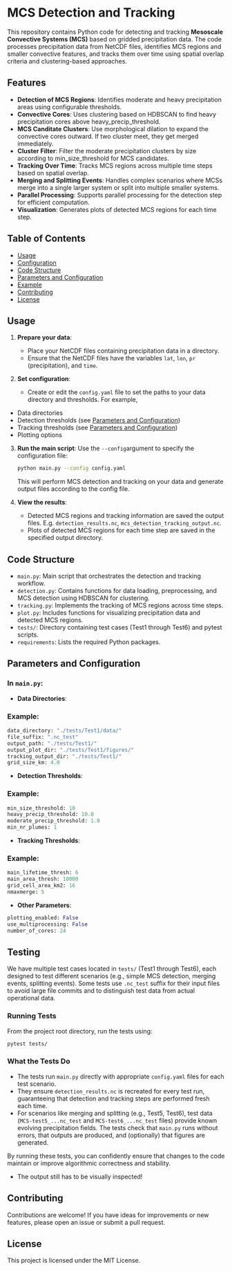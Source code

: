 # MCS Detection and Tracking

This repository contains Python code for detecting and tracking **Mesoscale Convective Systems (MCS)** based on gridded precipitation data. 
The code processes precipitation data from NetCDF files, identifies MCS regions and smaller convective features, and tracks them over time using spatial overlap criteria and clustering-based approaches.

## Features

- **Detection of MCS Regions**: Identifies moderate and heavy precipitation areas using configurable thresholds.
- **Convective Cores**: Uses clustering based on HDBSCAN to find heavy precipitation cores above heavy_precip_threshold.
- **MCS Canditate Clusters**: Use morphological dilation to expand the convective cores outward. If two cluster meet, they get merged immediately.
- **Cluster Filter**: Filter the moderate precipitation clusters by size according to min_size_threshold for MCS candidates.
- **Tracking Over Time**: Tracks MCS regions across multiple time steps based on spatial overlap.
- **Merging and Splitting Events**: Handles complex scenarios where MCSs merge into a single larger system or split into multiple smaller systems.
- **Parallel Processing**: Supports parallel processing for the detection step for efficient computation.
- **Visualization**: Generates plots of detected MCS regions for each time step.

## Table of Contents

- [Usage](#usage)
- [Configuration](#config)
- [Code Structure](#code-structure)
- [Parameters and Configuration](#parameters-and-configuration)
- [Example](#example)
- [Contributing](#contributing)
- [License](#license)

## Usage

1. **Prepare your data**:
   - Place your NetCDF files containing precipitation data in a directory.
   - Ensure that the NetCDF files have the variables `lat`, `lon`, `pr` (precipitation), and `time`.

2. **Set configuration**:
   - Create or edit the `config.yaml` file to set the paths to your data directory and thresholds. For example,
  - Data directories
  - Detection thresholds (see [Parameters and Configuration](#parameters-and-configuration))
  - Tracking thresholds (see [Parameters and Configuration](#parameters-and-configuration))
  - Plotting options

3. **Run the main script**:
  Use the `--config`argument to specify the configuration file:
   ```bash
   python main.py --config config.yaml
   ```

   This will perform MCS detection and tracking on your data and generate output files according to the config file.

4. **View the results**:
   - Detected MCS regions and tracking information are saved the output files. E.g. `detection_results.nc`, `mcs_detection_tracking_output.nc`.
   - Plots of detected MCS regions for each time step are saved in the specified output directory.

## Code Structure

- `main.py`: Main script that orchestrates the detection and tracking workflow.
- `detection.py`: Contains functions for data loading, preprocessing, and MCS detection using HDBSCAN for clustering.
- `tracking.py`: Implements the tracking of MCS regions across time steps.
- `plot.py`: Includes functions for visualizing precipitation data and detected MCS regions.
- `tests/`: Directory containing test cases (Test1 through Test6) and pytest scripts.
- `requirements`: Lists the required Python packages.

## Parameters and Configuration

### In `main.py`:

- **Data Directories**:

### Example:
  ```python
  data_directory: "./tests/Test1/data/"
  file_suffix: ".nc_test"
  output_path: "./tests/Test1/"
  output_plot_dir: "./tests/Test1/figures/"
  tracking_output_dir: "./tests/Test1/"
  grid_size_km: 4.0
  ```

- **Detection Thresholds**:
### Example:
```python
min_size_threshold: 10
heavy_precip_threshold: 10.0
moderate_precip_threshold: 1.0
min_nr_plumes: 1
```

- **Tracking Thresholds**:
### Example:
```python
main_lifetime_thresh: 6
main_area_thresh: 10000
grid_cell_area_km2: 16
nmaxmerge: 5
```
- **Other Parameters**:
```python
plotting_enabled: False
use_multiprocessing: False
number_of_cores: 24
```

## Testing

We have multiple test cases located in `tests/` (Test1 through Test6), each designed to test different scenarios (e.g., simple MCS detection, merging events, splitting events). Some tests use `.nc_test` suffix for their input files to avoid large file commits and to distinguish test data from actual operational data.

### Running Tests

From the project root directory, run the tests using:

```bash
pytest tests/
```

### What the Tests Do

- The tests run `main.py` directly with appropriate `config.yaml` files for each test scenario.
- They ensure `detection_results.nc` is recreated for every test run, guaranteeing that detection and tracking steps are performed fresh each time.
- For scenarios like merging and splitting (e.g., Test5, Test6), test data (`MCS-test5_...nc_test` and `MCS-test6_...nc_test` files) provide known evolving precipitation fields. The tests check that `main.py` runs without errors, that outputs are produced, and (optionally) that figures are generated.


By running these tests, you can confidently ensure that changes to the code maintain or improve algorithmic correctness and stability.

- The output still has to be visually inspected!

## Contributing

Contributions are welcome! If you have ideas for improvements or new features, please open an issue or submit a pull request.

## License

This project is licensed under the MIT License.


